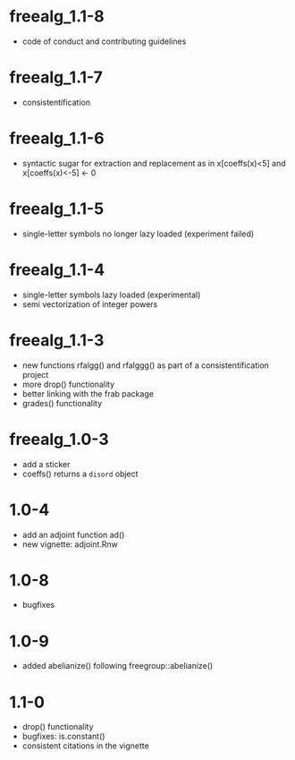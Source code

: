 # freealg_1.1-8

- code of conduct and contributing guidelines

# freealg_1.1-7

- consistentification

# freealg_1.1-6

- syntactic sugar for extraction and replacement as in x[coeffs(x)<5]
  and x[coeffs(x)<-5] <- 0

# freealg_1.1-5

- single-letter symbols no longer lazy loaded (experiment failed)

# freealg_1.1-4
- single-letter symbols lazy loaded (experimental)
- semi vectorization of integer powers

# freealg_1.1-3

- new functions rfalgg() and rfalggg() as part of a consistentification project
- more drop() functionality
- better linking with the frab package
- grades() functionality

# freealg_1.0-3

- add a sticker
- coeffs() returns a `disord` object

# 1.0-4

- add an adjoint function ad()
- new vignette: adjoint.Rnw

# 1.0-8

- bugfixes

# 1.0-9

- added abelianize() following freegroup::abelianize()

# 1.1-0

- drop() functionality
- bugfixes: is.constant()
- consistent citations in the vignette
